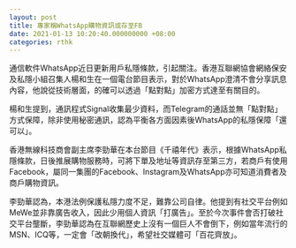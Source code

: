 ```yaml
---
layout: post
title: 專家稱WhatsApp購物資訊或存至FB
date: 2021-01-13 10:20:40.000000000 +08:00
categories: rthk
---
```


通信軟件WhatsApp近日更新用戶私隱條款，引起關注。香港互聯網協會網絡保安及私隱小組召集人楊和生在一個電台節目表示，對於WhatsApp澄清不會分享訊息內容，他說從技術層面，的確可以透過「點對點」加密方式達至有關目的。

楊和生提到，通訊程式Signal收集最少資料，而Telegram的通話並無「點對點」方式保障，除非使用秘密通訊，認為平衡各方面因素後WhatsApp的私隱保障「還可以」。

香港無線科技商會副主席李勁華在本台節目《千禧年代》表示，根據WhatsApp私隱條款，日後推展購物服務時，可將下單及地址等資訊存至第三方，若商戶有使用Facebook，屬同一集團的Facebook、Instagram及WhatsApp亦可知道消費者及商戶購物資訊。

李勁華認為，本港法例保護私隱力度不足，難靠公司自律。他提到有社交平台例如MeWe並非靠廣告收入，因此少用個人資訊「打廣告」。至於今次事件會否打破社交平台壟斷，李勁華認為在互聯網歷史上沒有一個巨人不會倒下，例如當年流行的MSN、ICQ等，一定會「改朝換代」，希望社交媒體可「百花齊放」。
